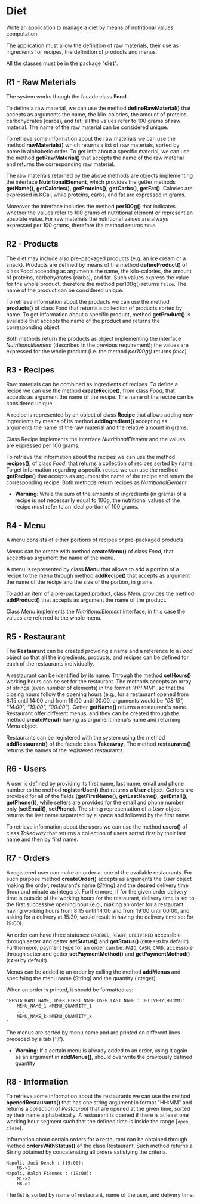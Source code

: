 # Diet

Write an application to manage a diet by means of nutritional values
computation.

The application must allow the definition of raw materials, their use as
ingredients for recipes, the definition of products and menus.

All the classes must be in the package \"**diet**\".

## R1 - Raw Materials 

The system works though the facade class **Food**.

To define a raw material, we can use the method **defineRawMaterial()**
that accepts as arguments the name, the kilo-calories, the amount of
proteins, carbohydrates (carbs), and fat; all the values refer to 100
grams of raw material. The name of the raw material can be considered
unique.

To retrieve some information about the raw materials we can use the
method **rawMaterials()** which returns a list of raw materials, sorted
by name in alphabetic order. To get info about a specific material, we
can use the method **getRawMaterial()** that accepts the name of the raw
material and returns the corresponding raw material.

The raw materials returned by the above methods are objects implementing
the interface **NutritionalElement**, which provides the getter methods
**getName()**, **getCalories()**, **getProteins()**, **getCarbs()**,
**getFat()**. Calories are expressed in KCal, while proteins, carbs, and
fat are expressed in grams.

Moreover the interface includes the method **per100g()** that indicates
whether the values refer to 100 grams of nutritional element or
represent an absolute value. For raw materials the nutritional values
are always expressed per 100 grams, therefore the method returns `true`.

## R2 - Products

The diet may include also pre-packaged products (e.g. an ice cream or a
snack). Products are defined by means of the method **defineProduct()**
of class Food accepting as arguments the name, the kilo-calories, the
amount of proteins, carbohydrates (carbs), and fat. Such values express
the value for the whole product, therefore the method per100g() returns
`false`. The name of the product can be considered unique.

To retrieve information about the products we can use the method
**products()** of class Food that returns a collection of products
sorted by name. To get information about a specific product, method
**getProduct()** is available that accepts the name of the product and
returns the corresponding object.

Both methods return the products as object implementing the interface
*NutritionalElement* (described in the previous requirement); the values
are expressed for the whole product (i.e. the method *per100g()* returns
*false*).

## R3 - Recipes

Raw materials can be combined as ingredients of recipes. To define a
recipe we can use the method **createRecipe()**, from class *Food*, that
accepts as argument the name of the recipe. The name of the recipe can
be considered unique.

A recipe is represented by an object of class **Recipe** that allows
adding new ingredients by means of its method **addIngredient()**
accepting as arguments the name of the raw material and the relative
amount in grams.

Class Recipe implements the interface *NutritionalElement* and the
values are expressed per 100 grams.

To retrieve the information about the recipes we can use the method
**recipes()**, of class *Food*, that returns a collection of recipes
sorted by name. To get information regarding a specific recipe we can
use the method **getRecipe()** that accepts as argument the name of the
recipe and return the corresponding recipe. Both methods return recipes
as *NutritionalElement*

-   **Warning**: While the sum of the amounts of ingredients (in grams)
    of a recipe is not necessarily equal to 100g, the nutritional values
    of the recipe must refer to an ideal portion of 100 grams.

## R4 - Menu

A menu consists of either portions of recipes or pre-packaged products.

Menus can be create with method **createMenu()** of class *Food*, that
accepts as argument the name of the menu.

A menu is represented by class **Menu** that allows to add a portion of
a recipe to the menu through method **addRecipe()** that accepts as
argument the name of the recipe and the size of the portion, in grams.

To add an item of a pre-packaged product, class *Menu* provides the
method **addProduct()** that accepts as argument the name of the
product.

Class *Menu* implements the *NutritionalElement* interface; in this case
the values are referred to the whole menu.

## R5 - Restaurant 

The **Restaurant** can be created providing a name and a reference to a
*Food* object so that all the ingredients, products, and recipes can be
defined for each of the restaurants individually.

A restaurant can be identified by its name. Through the method
**setHours()** working hours can be set for the restaurant. The methods
accepts an array of strings (even number of elements) in the format
*\"HH:MM\"*, so that the closing hours follow the opening hours (e.g.,
for a restaurant opened from 8:15 until 14:00 and from 19:00 until
00:00, arguments would be *\"08:15\", \"14:00\", \"19:00\", \"00:00\"*).
Getter **getName()** returns a restaurant\'s name. Restaurant offer
different menus, and they can be created through the method
**createMenu()** having as argument menu\'s name and returning *Menu*
object.

Restaurants can be registered with the system using the method
**addRestaurant()** of the facade class **Takeaway**. The method
**restaurants()** returns the names of the registered restaurants.

## R6 - Users

A user is defined by providing its first name, last name, email and
phone number to the method **registerUser()** that returns a **User**
object. Getters are provided for all of the fields (**getFirstName()**,
**getLastName()**, **getEmail()**, **getPhone()**), while setters are
provided for the email and phone number only (**setEmail()**,
**setPhone**). The string representation of a *User* object returns the
last name separated by a space and followed by the first name.

To retrieve information about the users we can use the method
**users()** of class *Takeaway* that returns a collection of users
sorted first by their last name and then by first name.

## R7 - Orders

A registered user can make an order at one of the available restaurants.
For such purpose method **createOrder()** accepts as arguments the
*User* object making the order, restaurant\'s name (*String*) and the
desired delivery time (hour and minute as integers). Furthermore, if for
the given order delivery time is outside of the working hours for the
restaurant, delivery time is set to the first successive opening hour
(e.g., making an order for a restaurant having working hours from 8:15
until 14:00 and from 19:00 until 00:00, and asking for a delivery at
15:30, would result in having the delivery time set for 19:00).

An order can have three statuses: `ORDERED`, `READY`, `DELIVERED`
accessible through setter and getter **setStatus()** and **getStatus()**
(`ORDERED` by default). Furthermore, payment type for an order can be:
`PAID`, `CASH`, `CARD`, accessible through setter and getter
**setPaymentMethod()** and **getPaymentMethod()** (`CASH` by default).

Menus can be added to an order by calling the method **addMenus** and
specifying the menu name (String) and the quantity (integer).

When an order is printed, it should be formatted as:

    "RESTAURANT_NAME, USER_FIRST_NAME USER_LAST_NAME : DELIVERY(HH:MM):
        MENU_NAME_1->MENU_QUANTITY_1
        ...
        MENU_NAME_k->MENU_QUANTITY_k
    "

The menus are sorted by menu name and are printed on different lines
preceded by a tab (*\'\\t\'*).

-   **Warning**: If a certain menu is already added to an order, using
    it again as an argument in **addMenus()**, should overwrite the
    previously defined quantity

## R8 - Information

To retrieve some information about the restaurants we can use the method
**openedRestaurants()** that has one string argument in format \"HH:MM\"
and returns a collection of *Restaurant* that are opened at the given
time, sorted by their name alphabetically. A restaurant is opened if
there is at least one working hour segment such that the defined time is
inside the range \[`open`, `close`).

Information about certain orders for a restaurant can be obtained
through method **ordersWithStatus()** of the class Restaurant. Such
method returns a String obtained by concatenating all orders satisfying
the criteria.

    Napoli, Judi Dench : (19:00):
        M6->1
    Napoli, Ralph Fiennes : (19:00):
        M1->2
        M6->1

The list is sorted by name of restaurant, name of the user, and delivery
time.
